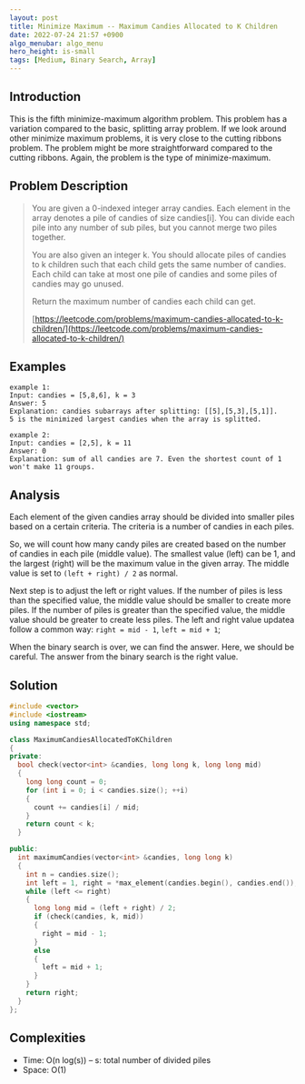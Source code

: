 ```yaml
---
layout: post
title: Minimize Maximum -- Maximum Candies Allocated to K Children
date: 2022-07-24 21:57 +0900
algo_menubar: algo_menu
hero_height: is-small
tags: [Medium, Binary Search, Array]
---
```

## Introduction
This is the fifth minimize-maximum algorithm problem.
This problem has a variation compared to the basic, splitting array problem.
If we look around other minimize maximum problems, it is very close to the cutting ribbons problem.
The problem might be more straightforward compared to the cutting ribbons.
Again, the problem is the type of minimize-maximum.

## Problem Description
> You are given a 0-indexed integer array candies.
> Each element in the array denotes a pile of candies of size candies[i].
> You can divide each pile into any number of sub piles, but you cannot merge two piles together.
>
> You are also given an integer k.
> You should allocate piles of candies to k children such that each child gets the same number of candies.
> Each child can take at most one pile of candies and some piles of candies may go unused.
>
> Return the maximum number of candies each child can get.
> 
> [https://leetcode.com/problems/maximum-candies-allocated-to-k-children/](https://leetcode.com/problems/maximum-candies-allocated-to-k-children/)

## Examples
```
example 1:
Input: candies = [5,8,6], k = 3
Answer: 5
Explanation: candies subarrays after splitting: [[5],[5,3],[5,1]].
5 is the minimized largest candies when the array is splitted.
```
```
example 2:
Input: candies = [2,5], k = 11
Answer: 0
Explanation: sum of all candies are 7. Even the shortest count of 1 won't make 11 groups.
```

## Analysis
Each element of the given candies array should be divided into smaller piles based on a certain criteria.
The criteria is a number of candies in each piles.

So, we will count how many candy piles are created based on the number of candies in each pile (middle value).
The smallest value (left) can be 1, and the largest (right) will be the maximum value in the given array.
The middle value is set to `(left + right) / 2` as normal.

Next step is to adjust the left or right values.
If the number of piles is less than the specified value, the middle value should be smaller to create more piles.
If the number of piles is greater than the specified value, the middle value should be greater to create less piles.
The left and right value updatea follow a common way:  `right = mid - 1`, `left = mid + 1`;

When the binary search is over, we can find the answer.
Here, we should be careful. The answer from the binary search is the right value.

## Solution
```cpp
#include <vector>
#include <iostream>
using namespace std;

class MaximumCandiesAllocatedToKChildren
{
private:
  bool check(vector<int> &candies, long long k, long long mid)
  {
    long long count = 0;
    for (int i = 0; i < candies.size(); ++i)
    {
      count += candies[i] / mid;
    }
    return count < k;
  }

public:
  int maximumCandies(vector<int> &candies, long long k)
  {
    int n = candies.size();
    int left = 1, right = *max_element(candies.begin(), candies.end());
    while (left <= right)
    {
      long long mid = (left + right) / 2;
      if (check(candies, k, mid))
      {
        right = mid - 1;
      }
      else
      {
        left = mid + 1;
      }
    }
    return right;
  }
};
```

## Complexities
- Time: O(n log(s)) – s: total number of divided piles
- Space: O(1)
